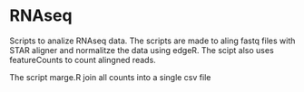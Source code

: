 # RNAseq

Scripts to analize RNAseq data. The scripts are made to aling fastq files with STAR aligner and normalitze the data using edgeR. The scipt also uses featureCounts to count alingned reads.

The script marge.R join all counts into a single csv file
